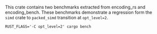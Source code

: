 This crate contains two benchmarks extracted from encoding_rs and
encoding_bench. These benchmarks demonstrate a regression form the `simd`
crate to `packed_simd` transition at `opt_level=2`.

```
RUST_FLAGS='-C opt_level=2' cargo bench
```